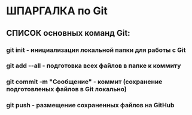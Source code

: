 # ШПАРГАЛКА по Git
## СПИСОК основных команд Git:
### git init - инициализация локальной папки для работы с Git
### git add --all - подготовка всех файлов в папке к коммиту
### git commit -m "Сообщение" - коммит (сохранение подготовленых файлов в Git локально)
### git push - размещение сохраненных файлов на GitHub